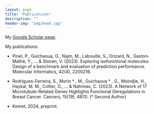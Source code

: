 ```yaml
---
layout: page
title: "Publications"
description: ""
header-img: "img/head.jpg"
---
```


My [Google Scholar page](https://scholar.google.com/citations?user=FmV-ejsAAAAJ).

My publications:

* Pinel, P., Guichaoua, G., Najm, M., Labouille, S., Drizard, N., Gaston‐Mathé, Y., ... & Stoven, V. (2023). Exploring isofunctional molecules: Design of a benchmark and evaluation of prediction performance. Molecular Informatics, 42(4), 2200216.

* Rodrigues-Ferreira, S., Morin * , M., Guichaoua * , G., Moindjie, H., Haykal, M. M., Collier, O., ... & Nahmias, C. (2023). A Network of 17 Microtubule-Related Genes Highlights Functional Deregulations in Breast Cancer. Cancers, 15(19), 4870. (* Second Author)
  
* Komet, 2024, preprint.